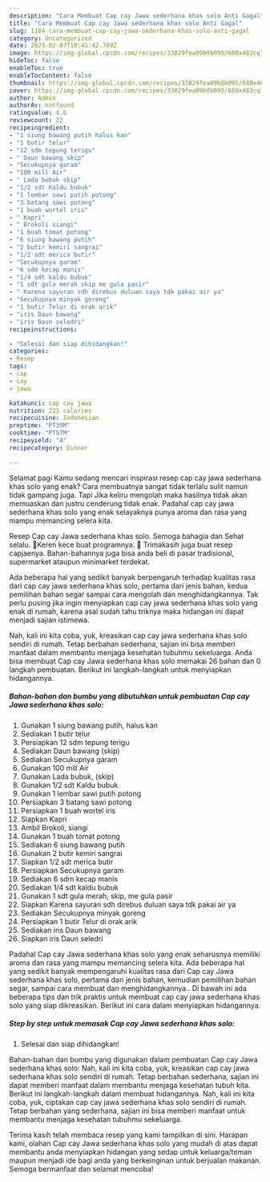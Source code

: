 ```yaml
---
description: "Cara Membuat Cap cay Jawa sederhana khas solo Anti Gagal"
title: "Cara Membuat Cap cay Jawa sederhana khas solo Anti Gagal"
slug: 1184-cara-membuat-cap-cay-jawa-sederhana-khas-solo-anti-gagal
category: Uncategorized
date: 2023-02-07T10:41:42.709Z
image: https://img-global.cpcdn.com/recipes/33829fea09b0b095/680x482cq70/cap-cay-jawa-sederhana-khas-solo-foto-resep-utama.jpg
hideToc: false
enableToc: true
enableTocContent: false
thumbnail: https://img-global.cpcdn.com/recipes/33829fea09b0b095/680x482cq70/cap-cay-jawa-sederhana-khas-solo-foto-resep-utama.jpg
cover: https://img-global.cpcdn.com/recipes/33829fea09b0b095/680x482cq70/cap-cay-jawa-sederhana-khas-solo-foto-resep-utama.jpg
author: Admin
authorAv: notfound
ratingvalue: 4.6
reviewcount: 22
recipeingredient:
- "1 siung bawang putih halus kan"
- "1 butir telur"
- "12 sdm tepung terigu"
- " Daun bawang skip"
- "Secukupnya garam"
- "100 mill Air"
- " Lada bubuk skip"
- "1/2 sdt Kaldu bubuk"
- "1 lembar sawi putih potong"
- "3 batang sawi potong"
- "1 buah wortel iris"
- " Kapri"
- " Brokoli siangi"
- "1 buah tomat potong"
- "6 siung bawang putih"
- "2 butir kemiri sangrai"
- "1/2 sdt merica butir"
- "Secukupnya garam"
- "6 sdm kecap manis"
- "1/4 sdt kaldu bubuk"
- "1 sdt gula merah skip me gula pasir"
- " Karena sayuran sdh direbus duluan saya tdk pakai air ya"
- "Secukupnya minyak goreng"
- "1 butir Telur di orak arik"
- "iris Daun bawang"
- "iris Daun seledri"
recipeinstructions:

- "Selesai dan siap dihidangkan!"
categories:
- Resep
tags:
- cap
- cay
- jawa

katakunci: cap cay jawa 
nutrition: 221 calories
recipecuisine: Indonesian
preptime: "PT39M"
cooktime: "PT57M"
recipeyield: "4"
recipecategory: Dinner

---
```



Selamat pagi Kamu sedang mencari inspirasi resep cap cay jawa sederhana khas solo yang enak? Cara membuatnya sangat tidak terlalu sulit namun tidak gampang juga. Tapi Jika keliru mengolah maka hasilnya tidak akan memuaskan dan justru cenderung tidak enak. Padahal cap cay jawa sederhana khas solo yang enak selayaknya punya aroma dan rasa yang mampu memancing selera kita.


Resep Cap cay Jawa sederhana khas solo. Semoga bahagia dan Sehat selalu. 🍒Keren kece buat programnya. 🍒 Trimakasih juga buat resep capjaenya. Bahan-bahannya juga bisa anda beli di pasar tradisional, supermarket ataupun minimarket terdekat.

Ada beberapa hal yang sedikit banyak berpengaruh terhadap kualitas rasa dari cap cay jawa sederhana khas solo, pertama dari jenis bahan, kedua pemilihan bahan segar sampai cara mengolah dan menghidangkannya. Tak perlu pusing jika ingin menyiapkan cap cay jawa sederhana khas solo yang enak di rumah, karena asal sudah tahu triknya maka hidangan ini dapat menjadi sajian istimewa.


Nah, kali ini kita coba, yuk, kreasikan cap cay jawa sederhana khas solo sendiri di rumah. Tetap berbahan sederhana, sajian ini bisa memberi manfaat dalam membantu menjaga kesehatan tubuhmu sekeluarga. Anda bisa membuat Cap cay Jawa sederhana khas solo memakai 26 bahan dan 0 langkah pembuatan. Berikut ini langkah-langkah untuk menyiapkan hidangannya.

<!--inarticleads1-->

##### Bahan-bahan dan bumbu yang dibutuhkan untuk pembuatan Cap cay Jawa sederhana khas solo:

1. Gunakan 1 siung bawang putih, halus kan
1. Sediakan 1 butir telur
1. Persiapkan 12 sdm tepung terigu
1. Sediakan  Daun bawang (skip)
1. Sediakan Secukupnya garam
1. Gunakan 100 mill Air
1. Gunakan  Lada bubuk, (skip)
1. Gunakan 1/2 sdt Kaldu bubuk
1. Gunakan 1 lembar sawi putih potong
1. Persiapkan 3 batang sawi potong
1. Persiapkan 1 buah wortel iris
1. Siapkan  Kapri
1. Ambil  Brokoli, siangi
1. Gunakan 1 buah tomat potong
1. Sediakan 6 siung bawang putih
1. Gunakan 2 butir kemiri sangrai
1. Siapkan 1/2 sdt merica butir
1. Persiapkan Secukupnya garam
1. Sediakan 6 sdm kecap manis
1. Sediakan 1/4 sdt kaldu bubuk
1. Gunakan 1 sdt gula merah, skip, me gula pasir
1. Siapkan  Karena sayuran sdh direbus duluan saya tdk pakai air ya
1. Sediakan Secukupnya minyak goreng
1. Persiapkan 1 butir Telur di orak arik
1. Sediakan iris Daun bawang
1. Siapkan iris Daun seledri


Padahal Cap cay Jawa sederhana khas solo yang enak seharusnya memiliki aroma dan rasa yang mampu memancing selera kita. Ada beberapa hal yang sedikit banyak mempengaruhi kualitas rasa dari Cap cay Jawa sederhana khas solo, pertama dari jenis bahan, kemudian pemilihan bahan segar, sampai cara membuat dan menghidangkannya.. Di bawah ini ada beberapa tips dan trik praktis untuk membuat cap cay jawa sederhana khas solo yang siap dikreasikan. Berikut ini cara dalam menyiapkan hidangannya. 

<!--inarticleads2-->

##### Step by step untuk memasak Cap cay Jawa sederhana khas solo:


1. Selesai dan siap dihidangkan!

Bahan-bahan dan bumbu yang digunakan dalam pembuatan Cap cay Jawa sederhana khas solo: Nah, kali ini kita coba, yuk, kreasikan cap cay jawa sederhana khas solo sendiri di rumah. Tetap berbahan sederhana, sajian ini dapat memberi manfaat dalam membantu menjaga kesehatan tubuh kita. Berikut ini langkah-langkah dalam membuat hidangannya. Nah, kali ini kita coba, yuk, ciptakan cap cay jawa sederhana khas solo sendiri di rumah. Tetap berbahan yang sederhana, sajian ini bisa memberi manfaat untuk membantu menjaga kesehatan tubuhmu sekeluarga. 

Terima kasih telah membaca resep yang kami tampilkan di sini. Harapan kami, olahan Cap cay Jawa sederhana khas solo yang mudah di atas dapat membantu anda menyiapkan hidangan yang sedap untuk keluarga/teman maupun menjadi ide bagi anda yang berkeinginan untuk berjualan makanan. Semoga bermanfaat dan selamat mencoba!
